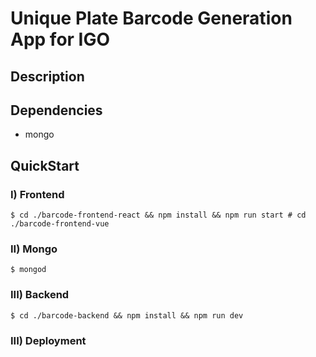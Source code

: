 # Unique Plate Barcode Generation App for IGO


## Description


## Dependencies
- mongo

## QuickStart
### I) Frontend 
```
$ cd ./barcode-frontend-react && npm install && npm run start # cd ./barcode-frontend-vue
```
### II) Mongo
```
$ mongod
```
### III) Backend
```
$ cd ./barcode-backend && npm install && npm run dev
```
### III) Deployment
